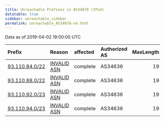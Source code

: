 ```yaml
---
title: Unreachable Prefixes in AS34078 (IPv4)
datatable: true
sidebar: unreachable_sidebar
permalink: unreachable_AS34078-v4.html
---
```


Data as of 2019-04-02 19:00:00 UTC


<div class="datatable-begin"></div>

| Prefix                                                 | Reason                                                                                                | affected   | Authorized AS   |   MaxLength | Anchor                                         |   unreachable /24s |
|:-------------------------------------------------------|:------------------------------------------------------------------------------------------------------|:-----------|:----------------|------------:|:-----------------------------------------------|-------------------:|
| [93.110.84.0/22](https://stat.ripe.net/93.110.84.0/22) | [INVALID ASN](https://rpki-validator.ripe.net/announcement-preview?asn=AS34078&prefix=93.110.84.0/22) | complete   | AS34636         |          19 | [RIPE](unreachable_RIPE_NCC_RPKI_Root-v4.html) |                  4 |
| [93.110.88.0/22](https://stat.ripe.net/93.110.88.0/22) | [INVALID ASN](https://rpki-validator.ripe.net/announcement-preview?asn=AS34078&prefix=93.110.88.0/22) | complete   | AS34636         |          19 | [RIPE](unreachable_RIPE_NCC_RPKI_Root-v4.html) |                  4 |
| [93.110.92.0/23](https://stat.ripe.net/93.110.92.0/23) | [INVALID ASN](https://rpki-validator.ripe.net/announcement-preview?asn=AS34078&prefix=93.110.92.0/23) | complete   | AS34636         |          19 | [RIPE](unreachable_RIPE_NCC_RPKI_Root-v4.html) |                  2 |
| [93.110.94.0/23](https://stat.ripe.net/93.110.94.0/23) | [INVALID ASN](https://rpki-validator.ripe.net/announcement-preview?asn=AS34078&prefix=93.110.94.0/23) | complete   | AS34636         |          19 | [RIPE](unreachable_RIPE_NCC_RPKI_Root-v4.html) |                  2 |

<div class="datatable-end"></div>